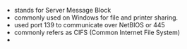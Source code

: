 - stands for Server Message Block
- commonly used on Windows for file and printer sharing.
- used port 139 to communicate over NetBIOS or 445
- commonly refers as CIFS (Common Internet File System)
- 